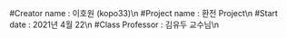 #Creator name : 이호원 (kopo33)\n
#Project name : 환전 Project\n
#Start date : 2021년 4월 22\n
#Class Professor : 김유두 교수님\n
